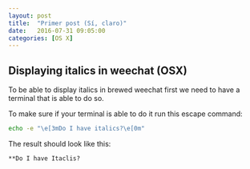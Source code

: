 ```yaml
---
layout: post
title:  "Primer post (Sí, claro)"
date:   2016-07-31 09:05:00
categories: [OS X]
---
```

## Displaying **italics** in weechat (OSX)

To be able to display italics in brewed weechat first we need to have a terminal
that is able to do so.

To make sure if your terminal is able to do it run this escape command:

```bash
echo -e "\e[3mDo I have italics?\e[0m"
```
The result should look like this:
```
**Do I have Itaclis?
```


